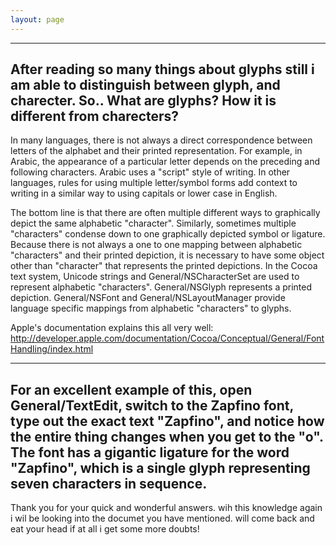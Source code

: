 ```yaml
---
layout: page
---
```



----
After reading so many things about glyphs still i am able to distinguish between glyph, and charecter.
So..
What are glyphs?
How it is different from charecters?
----
In many languages, there is not always a direct correspondence between letters of the alphabet and their printed representation.  For example, in Arabic, the appearance of a particular letter depends on the preceding and following characters.  Arabic uses a "script" style of writing.  In other languages,  rules for using multiple letter/symbol forms add context to writing in a similar way to using capitals or lower case in English.

The bottom line is that there are often multiple different ways to graphically depict the same alphabetic "character".  Similarly, sometimes multiple "characters" condense down to one graphically depicted symbol or ligature.  Because there is not always a one to one mapping between alphabetic "characters" and their printed depiction, it is necessary to have some object other than "character" that represents the printed depictions.  In the Cocoa text system, Unicode strings and General/NSCharacterSet are used to represent alphabetic "characters".  General/NSGlyph represents a printed depiction.  General/NSFont and General/NSLayoutManager provide language specific mappings from alphabetic "characters" to glyphs.

Apple's documentation explains this all very well: http://developer.apple.com/documentation/Cocoa/Conceptual/General/FontHandling/index.html

----
For an excellent example of this, open General/TextEdit, switch to the Zapfino font, type out the exact text "Zapfino", and notice how the entire thing changes when you get to the "o". The font has a gigantic ligature for the word "Zapfino", which is a single glyph representing seven characters in sequence.
----
Thank you for your quick and wonderful answers. wih this knowledge again i wil be looking into the documet you have mentioned. will come back and eat your head if at all i get some more doubts!